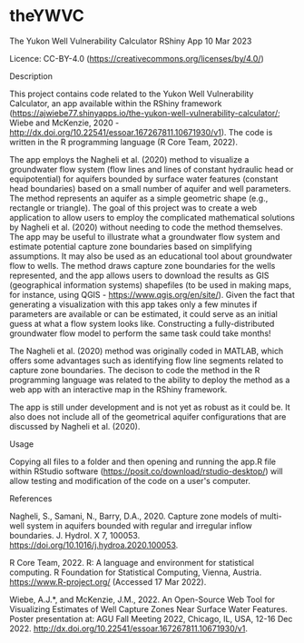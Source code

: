 # theYWVC
The Yukon Well Vulnerability Calculator RShiny App
10 Mar 2023

Licence: CC-BY-4.0 (https://creativecommons.org/licenses/by/4.0/)

Description

This project contains code related to the Yukon Well Vulnerability Calculator, an app available within the RShiny framework (https://ajwiebe77.shinyapps.io/the-yukon-well-vulnerability-calculator/; Wiebe and McKenzie, 2020 - http://dx.doi.org/10.22541/essoar.167267811.10671930/v1). The code is written in the R programming language (R Core Team, 2022).

The app employs the Nagheli et al. (2020) method to visualize a groundwater flow system (flow lines and lines of constant hydraulic head or equipotential) for aquifers bounded by surface water features (constant head boundaries) based on a small number of aquifer and well parameters. The method represents an aquifer as a simple geometric shape (e.g., rectangle or triangle). The goal of this project was to create a web application to allow users to employ the complicated mathematical solutions by Nagheli et al. (2020) without needing to code the method themselves. The app may be useful to illustrate what a groundwater flow system and estimate potential capture zone boundaries based on simplifying assumptions. It may also be used as an educational tool about groundwater flow to wells. The method draws capture zone boundaries for the wells represented, and the app allows users to download the results as GIS (geographical information systems) shapefiles (to be used in making maps, for instance, using QGIS - https://www.qgis.org/en/site/). Given the fact that generating a visualization with this app takes only a few minutes if parameters are available or can be estimated, it could serve as an initial guess at what a flow system looks like. Constructing a fully-distributed groundwater flow model to perform the same task could take months!

The Nagheli et al. (2020) method was originally coded in MATLAB, which offers some advantages such as identifying flow line segments related to capture zone boundaries. The decison to code the method in the R programming language was related to the ability to deploy the method as a web app with an interactive map in the RShiny framework.

The app is still under development and is not yet as robust as it could be. It also does not include all of the geometrical aquifer configurations that are discussed by Nagheli et al. (2020).


Usage

Copying all files to a folder and then opening and running the app.R file within RStudio software (https://posit.co/download/rstudio-desktop/) will allow testing and modification of the code on a user's computer.





References

Nagheli, S., Samani, N., Barry, D.A., 2020. Capture zone models of multi-well system in aquifers bounded with regular and irregular inflow boundaries. J. Hydrol. X 7, 100053. https://doi.org/10.1016/j.hydroa.2020.100053.

R Core Team, 2022. R: A language and environment for statistical computing. R Foundation for Statistical Computing, Vienna, Austria. https://www.R-project.org/ (Accessed 17 Mar 2022).

Wiebe, A.J.*, and McKenzie, J.M., 2022. An Open-Source Web Tool for Visualizing Estimates of Well Capture Zones Near Surface Water Features. Poster presentation at: AGU Fall Meeting 2022, Chicago, IL, USA, 12-16 Dec 2022. http://dx.doi.org/10.22541/essoar.167267811.10671930/v1.
